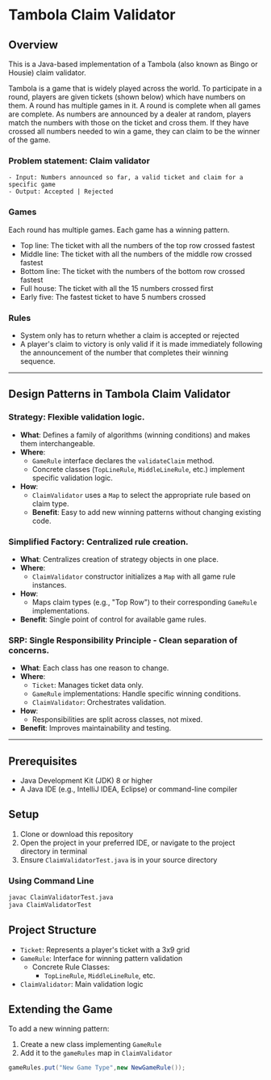 # Tambola Claim Validator

## Overview

This is a Java-based implementation of a Tambola (also known as Bingo or Housie) claim validator.

Tambola is a game that is widely played across the world. To participate in a round, players are given tickets (shown below) which have numbers on them. A round has multiple games in it. A round is complete when all games are complete. As numbers are announced by a dealer at random, players match the numbers with those on the ticket and cross them. If they have crossed all numbers needed to win a game, they can claim to be the winner of the game.

### Problem statement: Claim validator

    - Input: Numbers announced so far, a valid ticket and claim for a specific game
    - Output: Accepted | Rejected

### Games

Each round has multiple games. Each game has a winning pattern.

- Top line: The ticket with all the numbers of the top row crossed fastest
- Middle line: The ticket with all the numbers of the middle row crossed fastest
- Bottom line: The ticket with the numbers of the bottom row crossed fastest
- Full house: The ticket with all the 15 numbers crossed first
- Early five: The fastest ticket to have 5 numbers crossed

### Rules

- System only has to return whether a claim is accepted or rejected
- A player's claim to victory is only valid if it is made immediately following the announcement of the number that completes their winning sequence.

---
## Design Patterns in Tambola Claim Validator

### **Strategy**: Flexible validation logic.

- **What**: Defines a family of algorithms (winning conditions) and makes them interchangeable.
- **Where**:
  - `GameRule` interface declares the `validateClaim` method.
  - Concrete classes (`TopLineRule`, `MiddleLineRule`, etc.) implement specific validation logic.
- **How**:
  - `ClaimValidator` uses a `Map` to select the appropriate rule based on claim type.
  - **Benefit**: Easy to add new winning patterns without changing existing code.

### **Simplified Factory**: Centralized rule creation.

- **What**: Centralizes creation of strategy objects in one place.
- **Where**:
  - `ClaimValidator` constructor initializes a `Map` with all game rule instances.
- **How**:
  - Maps claim types (e.g., "Top Row") to their corresponding `GameRule` implementations.
- **Benefit**: Single point of control for available game rules.

### **SRP**: Single Responsibility Principle - Clean separation of concerns.

- **What**: Each class has one reason to change.
- **Where**:
  - `Ticket`: Manages ticket data only.
  - `GameRule` implementations: Handle specific winning conditions.
  - `ClaimValidator`: Orchestrates validation.
- **How**:
  - Responsibilities are split across classes, not mixed.
- **Benefit**: Improves maintainability and testing.

---
## Prerequisites

- Java Development Kit (JDK) 8 or higher
- A Java IDE (e.g., IntelliJ IDEA, Eclipse) or command-line compiler

## Setup

1. Clone or download this repository
2. Open the project in your preferred IDE, or navigate to the project directory in terminal
3. Ensure `ClaimValidatorTest.java` is in your source directory

### Using Command Line

```bash
javac ClaimValidatorTest.java
java ClaimValidatorTest
```

## Project Structure

- `Ticket`: Represents a player's ticket with a 3x9 grid
- `GameRule`: Interface for winning pattern validation
  - Concrete Rule Classes: 
    - `TopLineRule`, `MiddleLineRule`, etc.
- `ClaimValidator`: Main validation logic


## Extending the Game

To add a new winning pattern:

1. Create a new class implementing `GameRule`
2. Add it to the `gameRules` map in `ClaimValidator`

```java
gameRules.put("New Game Type",new NewGameRule());
```


